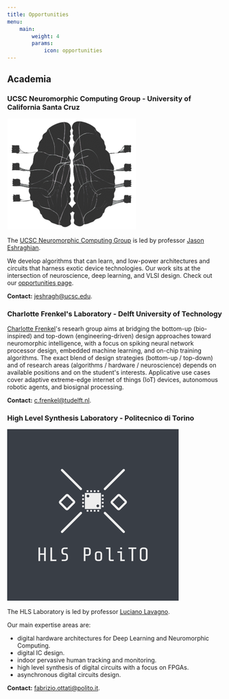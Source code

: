 ```yaml
---
title: Opportunities
menu:
    main: 
        weight: 4
        params:
            icon: opportunities
---
```


## Academia


### UCSC Neuromorphic Computing Group - University of California Santa Cruz

![UCSC](ucsc-logo.png)

The [UCSC Neuromorphic Computing Group](https://ncg.ucsc.edu/) is led by professor [Jason Eshraghian](https://jasoneshraghian.com). 

We develop algorithms that can learn, and low-power architectures and circuits that harness exotic device technologies. Our work sits at the intersection of neuroscience, deep learning, and VLSI design. Check out our [opportunities page](https://ncg.ucsc.edu/join-us/).

**Contact:** jeshragh@ucsc.edu.

### Charlotte Frenkel's Laboratory - Delft University of Technology 

[Charlotte Frenkel](https://chfrenkel.github.io)'s researh group aims at bridging the bottom-up (bio-inspired) and top-down (engineering-driven) design approaches toward neuromorphic intelligence, with a focus on spiking neural network processor design, embedded machine learning, and on-chip training algorithms. The exact blend of design strategies (bottom-up / top-down) and of research areas (algorithms / hardware / neuroscience) depends on available positions and on the student's interests. Applicative use cases cover adaptive extreme-edge internet of things (IoT) devices, autonomous robotic agents, and biosignal processing.

**Contact:** c.frenkel@tudelft.nl.

### High Level Synthesis Laboratory - Politecnico di Torino

![HLS Lab PoliTo](hlspolito-logo.png)

The HLS Laboratory is led by professor [Luciano Lavagno](https://scholar.google.com/citations?user=tRCNWC4AAAAJ&hl=en&oi=ao).

Our main expertise areas are:
- digital hardware architectures for Deep Learning and Neuromorphic Computing.
- digital IC design.
- indoor pervasive human tracking and monitoring.
- high level synthesis of digital circuits with a focus on FPGAs.
- asynchronous digital circuits design.

**Contact:** fabrizio.ottati@polito.it.

